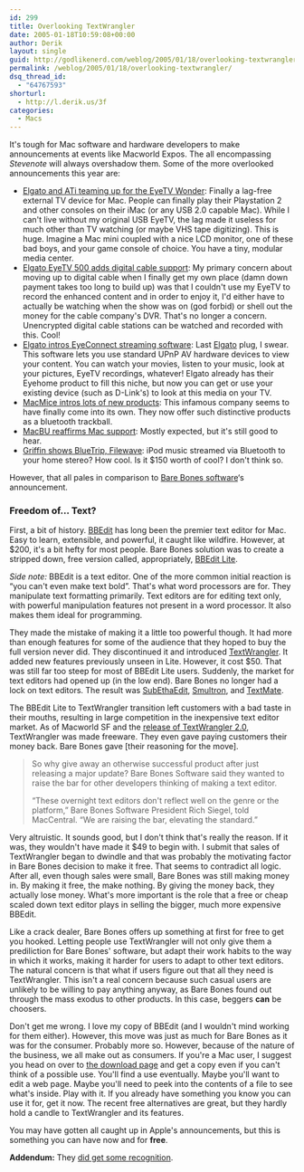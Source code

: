 ```yaml
---
id: 299
title: Overlooking TextWrangler
date: 2005-01-18T10:59:08+00:00
author: Derik
layout: single
guid: http://godlikenerd.com/weblog/2005/01/18/overlooking-textwrangler/
permalink: /weblog/2005/01/18/overlooking-textwrangler/
dsq_thread_id:
  - "64767593"
shorturl:
  - http://l.derik.us/3f
categories:
  - Macs
---
```

It's tough for Mac software and hardware developers to make announcements at events like Macworld Expos. The all encompassing _Stevenote_ will always overshadow them. Some of the more overlooked announcements this year are:

  * [Elgato and ATi teaming up for the EyeTV Wonder](http://www.macworld.com/news/2005/01/11/eyetvwonder/index.php): Finally a lag-free external TV device for Mac. People can finally play their Playstation 2 and other consoles on their iMac (or any USB 2.0 capable Mac). While I can't live without my original USB EyeTV, the lag made it useless for much other than TV watching (or maybe VHS tape digitizing). This is huge. Imagine a Mac mini coupled with a nice LCD monitor, one of these bad boys, and your game console of choice. You have a tiny, modular media center.
  * [Elgato EyeTV 500 adds digital cable support](http://www.macworld.com/news/2005/01/11/eyetv500/index.php): My primary concern about moving up to digital cable when I finally get my own place (damn down payment takes too long to build up) was that I couldn't use my EyeTV to record the enhanced content and in order to enjoy it, I'd either have to actually be watching when the show was on (god forbid) or shell out the money for the cable company's DVR. That's no longer a concern. Unencrypted digital cable stations can be watched and recorded with this. Cool!
  * [Elgato intros EyeConnect streaming software](http://www.macworld.com/news/2005/01/11/eyeconnect/index.php): Last [Elgato](http://www.eglato.com) plug, I swear. This software lets you use standard UPnP AV hardware devices to view your content. You can watch your movies, listen to your music, look at your pictures, EyeTV recordings, whatever! Elgato already has their Eyehome product to fill this niche, but now you can get or use your existing device (such as D-Link's) to look at this media on your TV.
  * [MacMice intros lots of new products](http://www.macworld.com/news/2005/01/07/macmice/index.php): This infamous company seems to have finally come into its own. They now offer such distinctive products as a bluetooth trackball.
  * [MacBU reaffirms Mac support](http://www.macworld.com/news/2005/01/11/microsoft/index.php): Mostly expected, but it's still good to hear.
  * [Griffin shows BlueTrip, Filewave](http://www.macworld.com/news/2005/01/12/bluetripfirewave/index.php): iPod music streamed via Bluetooth to your home stereo? How cool. Is it $150 worth of cool? I don't think so.

However, that all pales in comparison to [Bare Bones software](http://www.barebones.com)&#8216;s announcement.

### Freedom of&#8230; Text?

First, a bit of history. [BBEdit](http://www.barebones.com/products/bbedit/) has long been the premier text editor for Mac. Easy to learn, extensible, and powerful, it caught like wildfire. However, at $200, it's a bit hefty for most people. Bare Bones solution was to create a stripped down, free version called, appropriately, [BBEdit Lite](http://www.barebones.com/products/bblite/).

_Side note:_ BBEdit is a text editor. One of the more common initial reaction is &#8220;you can't even make text bold&#8221;. That's what word processors are for. They manipulate text formatting primarily. Text editors are for editing text only, with powerful manipulation features not present in a word processor. It also makes them ideal for programming.

They made the mistake of making it a little too powerful though. It had more than enough features for some of the audience that they hoped to buy the full version never did. They discontinued it and introduced [TextWrangler](http://www.barebones.com/products/textwrangler/). It added new features previously unseen in Lite. However, it cost $50. That was still far too steep for most of BBEdit Lite users. Suddenly, the market for text editors had opened up (in the low end). Bare Bones no longer had a lock on text editors. The result was [SubEthaEdit](http://www.codingmonkeys.de/subethaedit/), [Smultron](http://smultron.sourceforge.net), and [TextMate](http://macromates.com).

The BBEdit Lite to TextWrangler transition left customers with a bad taste in their mouths, resulting in large competition in the inexpensive text editor market. As of Macworld SF and the [release of TextWrangler 2.0](http://www.macworld.com/news/2005/01/11/textwrangler/index.php), TextWrangler was made freeware. They even gave paying customers their money back. Bare Bones gave [their reasoning for the move].

> So why give away an otherwise successful product after just releasing a major update? Bare Bones Software said they wanted to raise the bar for other developers thinking of making a text editor.
> 
> &#8220;These overnight text editors don't reflect well on the genre or the platform,&#8221; Bare Bones Software President Rich Siegel, told MacCentral. &#8220;We are raising the bar, elevating the standard.&#8221;

Very altruistic. It sounds good, but I don't think that's really the reason. If it was, they wouldn't have made it $49 to begin with. I submit that sales of TextWrangler began to dwindle and that was probably the motivating factor in Bare Bones decision to make it free. That seems to contradict all logic. After all, even though sales were small, Bare Bones was still making money in. By making it free, the make nothing. By giving the money back, they actually lose money. What's more important is the role that a free or cheap scaled down text editor plays in selling the bigger, much more expensive BBEdit.

Like a crack dealer, Bare Bones offers up something at first for free to get you hooked. Letting people use TextWrangler will not only give them a prediliction for Bare Bones' software, but adapt their work habits to the way in which it works, making it harder for users to adapt to other text editors. The natural concern is that what if users figure out that all they need is TextWrangler. This isn't a real concern because such casual users are unlikely to be willing to pay anything anyway, as Bare Bones found out through the mass exodus to other products. In this case, beggers **can** be choosers.

Don't get me wrong. I love my copy of BBEdit (and I wouldn't mind working for them either). However, this move was just as much for Bare Bones as it was for the consumer. Probably more so. However, because of the nature of the business, we all make out as consumers. If you're a Mac user, I suggest you head on over to [the download page](http://www.barebones.com/products/textwrangler/download.shtml) and get a copy even if you can't think of a possible use. You'll find a use eventually. Maybe you'll want to edit a web page. Maybe you'll need to peek into the contents of a file to see what's inside. Play with it. If you already have something you know you can use it for, get it now. The recent free alternatives are great, but they hardly hold a candle to TextWrangler and its features.

You may have gotten all caught up in Apple's announcements, but this is something you can have now and for **free**.

**Addendum:** They [did get some recognition](http://www.barebones.com/company/press.php?news_id=124&sort_year=2005).